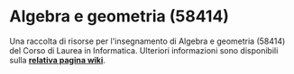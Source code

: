 # Algebra e geometria (58414)

Una raccolta di risorse per l'insegnamento di Algebra e geometria (58414) del
Corso di Laurea in Informatica.
 Ulteriori informazioni sono disponibili sulla [**relativa pagina wiki**](https://cartabinaria.github.io/wiki/raccolte-di-risorse/index.html).
